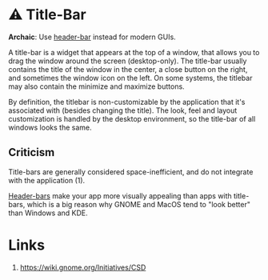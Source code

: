# ⚠ Title-Bar
**Archaic**: Use [header-bar](headerbar.md) instead for modern GUIs.

A title-bar is a widget that appears at the top of a window, that allows you
to drag the window around the screen (desktop-only).  The title-bar usually
contains the title of the window in the center, a close button on the right, and
sometimes the window icon on the left.  On some systems, the titlebar may also
contain the minimize and maximize buttons.

By definition, the titlebar is non-customizable by the application that it's
associated with (besides changing the title).  The look, feel and layout
customization is handled by the desktop environment, so the title-bar of all
windows looks the same.

## Criticism
Title-bars are generally considered space-inefficient, and do not integrate with
the application (1).

[Header-bars](headerbar.md) make your app more visually appealing than apps with
title-bars, which is a big reason why GNOME and MacOS tend to "look better" than
Windows and KDE.

# Links
 1. https://wiki.gnome.org/Initiatives/CSD
